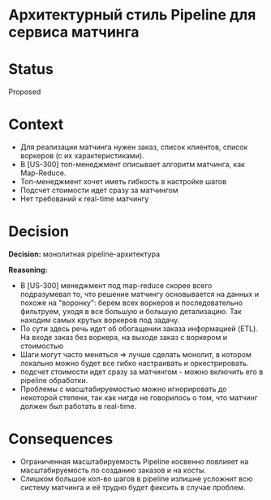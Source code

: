 # Архитектурный стиль Pipeline для сервиса матчинга
# Status
Proposed
# Context
- Для реализации матчинга нужен заказ, список клиентов, список воркеров (с их характеристиками).
- В [US-300] топ-менеджмент описывает алгоритм матчинга, как Map-Reduce.
- Топ-менеджмент хочет иметь гибкость в настройке шагов
- Подсчет стоимости идет сразу за матчингом
- Нет требований к real-time матчингу
# Decision
**Decision:** монолитная pipeline-архитектура

**Reasoning:**
- В [US-300] менеджмент под map-reduce скорее всего подразумевал то, что решение матчингу основывается на данных и похоже на "воронку": берем всех воркеров и последовательно фильтруем, уходя в все большую и большую детализацию. 
  Так находим самых крутых воркеров под задачу.
- По сути здесь речь идет об обогащении заказа информацией (ETL). На входе заказ без воркера, на выходе заказ с воркером и стоимостью
- Шаги могут часто меняться => лучше сделать монолит, в котором локально можно будет все гибко настраивать и оркестрировать.
- подсчет стоимости идет сразу за матчингом - можно включить его в pipeline обработки.
- Проблемы с масштабируемостью можно игнорировать до некоторой степени, так как нигде не говорилось о том, что матчинг должен был работать в real-time.

# Consequences
- Ограниченная масштабируемость Pipeline косвенно повлияет на масштабируемость по созданию заказов и на косты.
- Слишком большое кол-во шагов в pipeline излишне усложнит всю систему матчинга и её трудно будет фиксить в случае проблем.
